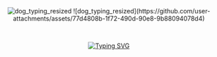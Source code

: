 <div align="center">
  <img src="https://github.com/user-attachments/assets/1efa5855-860e-484e-91f8-c15f0cf75a65/dog_typing_resized.gif" alt="dog_typing_resized">
  ![dog_typing_resized](https://github.com/user-attachments/assets/77d4808b-1f72-490d-90e8-9b88094078d4)

  <br> <!-- 줄 바꿈 -->

  <a href="https://git.io/typing-svg">
    <img src="https://readme-typing-svg.demolab.com?font=Anton&pause=1000&color=FFFFFF&background=0C1117&center=true&vCenter=true&width=435&lines=Interested+in+On+Device+AI;Edge+AI+%C2%B7+Real+Time+Process" alt="Typing SVG">
  </a>
</div>
